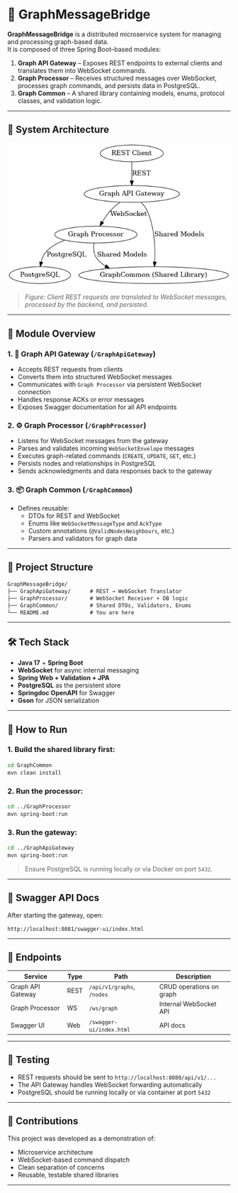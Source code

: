 # 🌉 GraphMessageBridge

**GraphMessageBridge** is a distributed microservice system for managing and processing graph-based data.  
It is composed of three Spring Boot–based modules:

1. **Graph API Gateway** – Exposes REST endpoints to external clients and translates them into WebSocket commands.
2. **Graph Processor** – Receives structured messages over WebSocket, processes graph commands, and persists data in PostgreSQL.
3. **Graph Common** – A shared library containing models, enums, protocol classes, and validation logic.

---

## 🧱 System Architecture

![GraphMessageBridge Architecture](docs/graph_message_bridge_architecture.png)

> _Figure: Client REST requests are translated to WebSocket messages, processed by the backend, and persisted._

---

## 🔌 Module Overview

### 1. 🚪 Graph API Gateway (`/GraphApiGateway`)

- Accepts REST requests from clients
- Converts them into structured WebSocket messages
- Communicates with `Graph Processor` via persistent WebSocket connection
- Handles response ACKs or error messages
- Exposes Swagger documentation for all API endpoints

### 2. ⚙️ Graph Processor (`/GraphProcessor`)

- Listens for WebSocket messages from the gateway
- Parses and validates incoming `WebSocketEnvelope` messages
- Executes graph-related commands (`CREATE`, `UPDATE`, `GET`, etc.)
- Persists nodes and relationships in PostgreSQL
- Sends acknowledgments and data responses back to the gateway

### 3. 📦 Graph Common (`/GraphCommon`)

- Defines reusable:
  - DTOs for REST and WebSocket
  - Enums like `WebSocketMessageType` and `AckType`
  - Custom annotations (`@ValidNodesNeighbours`, etc.)
  - Parsers and validators for graph data

---

## 📁 Project Structure

```
GraphMessageBridge/
├── GraphApiGateway/      # REST → WebSocket Translator
├── GraphProcessor/       # WebSocket Receiver + DB logic
├── GraphCommon/          # Shared DTOs, Validators, Enums
└── README.md             # You are here
```

---

## 🛠️ Tech Stack

- **Java 17** + **Spring Boot**
- **WebSocket** for async internal messaging
- **Spring Web + Validation + JPA**
- **PostgreSQL** as the persistent store
- **Springdoc OpenAPI** for Swagger
- **Gson** for JSON serialization

---

## 🚀 How to Run

### 1. Build the shared library first:

```bash
cd GraphCommon
mvn clean install
```

### 2. Run the processor:

```bash
cd ../GraphProcessor
mvn spring-boot:run
```

### 3. Run the gateway:

```bash
cd ../GraphApiGateway
mvn spring-boot:run
```

> Ensure PostgreSQL is running locally or via Docker on port `5432`.

---

## 📘 Swagger API Docs

After starting the gateway, open:

```
http://localhost:8081/swagger-ui/index.html
```

---

## 🔗 Endpoints

| Service           | Type | Path                       | Description              |
| ----------------- | ---- | -------------------------- | ------------------------ |
| Graph API Gateway | REST | `/api/v1/graphs`, `/nodes` | CRUD operations on graph |
| Graph Processor   | WS   | `/ws/graph`                | Internal WebSocket API   |
| Swagger UI        | Web  | `/swagger-ui/index.html`   | API docs                 |

---

## 🧪 Testing

- REST requests should be sent to `http://localhost:8080/api/v1/...`
- The API Gateway handles WebSocket forwarding automatically
- PostgreSQL should be running locally or via container at port `5432`

---

## 🙌 Contributions

This project was developed as a demonstration of:

- Microservice architecture
- WebSocket-based command dispatch
- Clean separation of concerns
- Reusable, testable shared libraries

---
